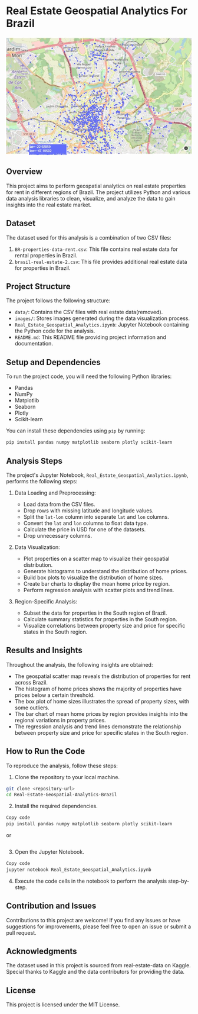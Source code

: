 # Real Estate Geospatial Analytics For Brazil

![Brazil Real Estate](https://github.com/Otto-Destiny/real_estate_geospatial_analytics_for_brazil/blob/57fe9b42b2b387101ab3534ad3913a07facef024/images/geospatial.png)

## Overview

This project aims to perform geospatial analytics on real estate properties for rent in different regions of Brazil. The project utilizes Python and various data analysis libraries to clean, visualize, and analyze the data to gain insights into the real estate market.

## Dataset

The dataset used for this analysis is a combination of two CSV files:

1. `BR-properties-data-rent.csv`: This file contains real estate data for rental properties in Brazil.
2. `brasil-real-estate-2.csv`: This file provides additional real estate data for properties in Brazil.

## Project Structure

The project follows the following structure:

- `data/`: Contains the CSV files with real estate data(removed).
- `images/`: Stores images generated during the data visualization process.
- `Real_Estate_Geospatial_Analytics.ipynb`: Jupyter Notebook containing the Python code for the analysis.
- `README.md`: This README file providing project information and documentation.

## Setup and Dependencies

To run the project code, you will need the following Python libraries:

- Pandas
- NumPy
- Matplotlib
- Seaborn
- Plotly
- Scikit-learn

You can install these dependencies using `pip` by running:

```bash
pip install pandas numpy matplotlib seaborn plotly scikit-learn
```

## Analysis Steps

The project's Jupyter Notebook, `Real_Estate_Geospatial_Analytics.ipynb`, performs the following steps:

1. Data Loading and Preprocessing:
   - Load data from the CSV files.
   - Drop rows with missing latitude and longitude values.
   - Split the `lat-lon` column into separate `lat` and `lon` columns.
   - Convert the `lat` and `lon` columns to float data type.
   - Calculate the price in USD for one of the datasets.
   - Drop unnecessary columns.

2. Data Visualization:
   - Plot properties on a scatter map to visualize their geospatial distribution.
   - Generate histograms to understand the distribution of home prices.
   - Build box plots to visualize the distribution of home sizes.
   - Create bar charts to display the mean home price by region.
   - Perform regression analysis with scatter plots and trend lines.

3. Region-Specific Analysis:
   - Subset the data for properties in the South region of Brazil.
   - Calculate summary statistics for properties in the South region.
   - Visualize correlations between property size and price for specific states in the South region.

## Results and Insights

Throughout the analysis, the following insights are obtained:

- The geospatial scatter map reveals the distribution of properties for rent across Brazil.
- The histogram of home prices shows the majority of properties have prices below a certain threshold.
- The box plot of home sizes illustrates the spread of property sizes, with some outliers.
- The bar chart of mean home prices by region provides insights into the regional variations in property prices.
- The regression analysis and trend lines demonstrate the relationship between property size and price for specific states in the South region.

## How to Run the Code

To reproduce the analysis, follow these steps:

1. Clone the repository to your local machine.

```bash
git clone <repository-url>
cd Real-Estate-Geospatial-Analytics-Brazil
```
2. Install the required dependencies.
```bash
Copy code
pip install pandas numpy matplotlib seaborn plotly scikit-learn
```
or
```pip install -r requirements.txt
```

3. Open the Jupyter Notebook.
```bash
Copy code
jupyter notebook Real_Estate_Geospatial_Analytics.ipynb
```
4. Execute the code cells in the notebook to perform the analysis step-by-step.

## Contribution and Issues
Contributions to this project are welcome! If you find any issues or have suggestions for improvements, please feel free to open an issue or submit a pull request.

## Acknowledgments
The dataset used in this project is sourced from real-estate-data on Kaggle. Special thanks to Kaggle and the data contributors for providing the data.

## License
This project is licensed under the MIT License.